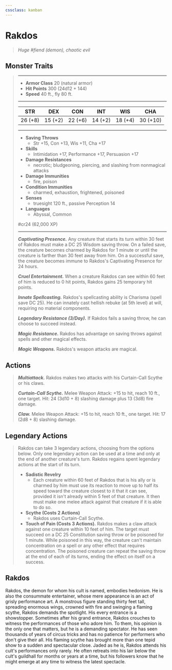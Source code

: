 ```yaml
---
cssclass: kanban
---
```


# Rakdos
>*Huge #fiend (demon), chaotic evil*
## Monster Traits
>___
>- **Armor Class** 20 (natural armor)
>- **Hit Points** 300 (24d12 + 144)
>- **Speed** 40 ft., fly 80 ft.
>___
>|STR|DEX|CON|INT|WIS|CHA|
>|:---:|:---:|:---:|:---:|:---:|:---:|
>|26 (+8)|15 (+2)|22 (+6)|14 (+2)|18 (+4)|30 (+10)|
>___
>- **Saving Throws**
>	 - Str +15, Con +13, Wis +11, Cha +17
>- **Skills**
>	 - Intimidation +17, Performance +17, Persuasion +17
>- **Damage Resistances**
>	 - necrotic; bludgeoning, piercing, and slashing from nonmagical attacks
>- **Damage Immunities**
>	 - fire, poison
>- **Condition Immunities**
>	 - charmed, exhaustion, frightened, poisoned
>- **Senses**
>	 - truesight 120 ft., passive Perception 14
>- **Languages**
>	 - Abyssal, Common
>
> #cr24 (62,000 XP)
>___
>***Captivating Presence.*** Any creature that starts its turn within 30 feet of Rakdos must make a DC 25 Wisdom saving throw. On a failed save, the creature becomes charmed by Rakdos for 1 minute or until the creature is farther than 30 feet away from him. On a successful save, the creature becomes immune to Rakdos's Captivating Presence for 24 hours.  
>
>***Cruel Entertainment.*** When a creature Rakdos can see within 60 feet of him is reduced to 0 hit points, Rakdos gains 25 temporary hit points.  
>
>***Innate Spellcasting.*** Rakdos's spellcasting ability is Charisma (spell save DC 25). He can innately cast hellish rebuke (at 5th level) at will, requiring no material components.  
>
>***Legendary Resistance (3/Day).*** If Rakdos fails a saving throw, he can choose to succeed instead.  
>
>***Magic Resistance.*** Rakdos has advantage on saving throws against spells and other magical effects.  
>
>***Magic Weapons.*** Rakdos's weapon attacks are magical.  
>
## Actions
>***Multiattack.*** Rakdos makes two attacks with his Curtain-Call Scythe or his claws.  
>
>***Curtain-Call Scythe.*** Melee Weapon Attack: +15 to hit, reach 10 ft., one target. Hit: 24 (3d10 + 8) slashing damage plus 13 (3d8) fire damage.  
>
>***Claw.*** Melee Weapon Attack: +15 to hit, reach 10 ft., one target. Hit: 17 (2d8 + 8) slashing damage.  
>
## Legendary Actions
>Rakdos can take 3 legendary actions, choosing from the options below. Only one legendary action can be used at a time and only at the end of another creature's turn. Rakdos regains spent legendary actions at the start of its turn.
>
>- **Sadistic Revelry**
>	- Each creature within 60 feet of Rakdos that is his ally or is charmed by him must use its reaction to move up to half its speed toward the creature closest to it that it can see, provided it isn't already within 5 feet of that creature. It then must make one melee attack against that creature if it is able to do so.
>- **Scythe (Costs 2 Actions)**
>	- Rakdos uses Curtain-Call Scythe.
>- **Touch of Pain (Costs 3 Actions).** Rakdos makes a claw attack against one creature within 10 feet of him. The target must succeed on a DC 25 Constitution saving throw or be poisoned for 1 minute. While poisoned in this way, the creature can't maintain concentration on a spell or any other effect that requires concentration. The poisoned creature can repeat the saving throw at the end of each of its turns, ending the effect on itself on a success.
## Rakdos
Rakdos, the demon for whom his cult is named, embodies hedonism. He is also the consummate entertainer, whose mere appearance is an act of grisly performance art. A monstrous figure standing thirty feet tall, spreading enormous wings, crowned with fire and swinging a flaming scythe, Rakdos demands the spotlight. His every entrance is a showstopper.
Sometimes after his grand entrance, Rakdos crouches to witness the performances of those who adore him. To them, his opinion is the only one that matters, but he is a demanding spectator. He has seen thousands of years of circus tricks and has no patience for performers who don't give their all. His flaming scythe has brought more than one tepid show to a sudden and spectacular close. Jaded as he is, Rakdos attends his cult's performances only rarely. He often retreats into his lair below the cult's guildhall for months or years at a time, but his followers know that he might emerge at any time to witness the latest spectacle.